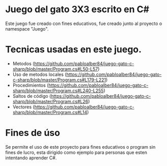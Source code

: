 # Juego del gato 3X3 escrito en C#
Este juego fue creado con fines educativos, fue creado junto al proyecto o namespace "Juego".

# Tecnicas usadas en este juego.
- Metodos (https://github.com/pabloalber84/juego-gato-c-sharp/blob/master/Program.cs#L50-L57)
- Uso de metodos locales (https://github.com/pabloalber84/juego-gato-c-sharp/blob/master/Program.cs#L179-L221)
- Procedimientos (https://github.com/pabloalber84/juego-gato-c-sharp/blob/master/Program.cs#L240-L255)
- Saltos de código (https://github.com/pabloalber84/juego-gato-c-sharp/blob/master/Program.cs#L26)
- Vectores (https://github.com/pabloalber84/juego-gato-c-sharp/blob/master/Program.cs#L14)

# Fines de úso
Se permite el uso de este proyecto para fines educativos o program sin fines de lucro, esta dirigido como ejemplo para personas que esten intentando aprender C#.
